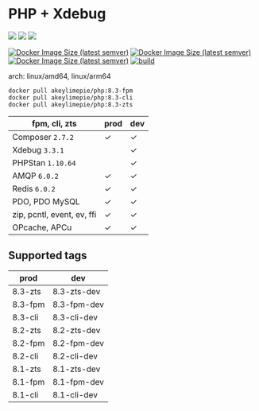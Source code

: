 # PHP + Xdebug

![](https://img.shields.io/badge/-8.3.4-informational) ![](https://img.shields.io/badge/-8.2.17-informational) ![](https://img.shields.io/badge/-8.1.27-informational) 

[![Docker Image Size (latest semver)](https://img.shields.io/docker/image-size/akeylimepie/php/8.3-fpm?label=prod)](https://hub.docker.com/r/akeylimepie/php)
[![Docker Image Size (latest semver)](https://img.shields.io/docker/image-size/akeylimepie/php/8.3-fpm-dev?label=dev)](https://hub.docker.com/r/akeylimepie/php)
[![Docker Image Size (latest semver)](https://img.shields.io/docker/pulls/akeylimepie/php)](https://hub.docker.com/r/akeylimepie/php)
[![build](https://github.com/akeylimepie/docker-php/actions/workflows/build.yml/badge.svg?event=push)](https://github.com/akeylimepie/docker-php/actions/workflows/build.yml)

arch: linux/amd64, linux/arm64

```
docker pull akeylimepie/php:8.3-fpm
docker pull akeylimepie/php:8.3-cli
docker pull akeylimepie/php:8.3-zts
```

| fpm, cli, zts                   | prod    | dev     |
|---------------------------------|---------|---------|
| Composer `2.7.2` | &check; | &check; |
| Xdebug `3.3.1`     |         | &check; |
| PHPStan `1.10.64`   |         | &check; |
| AMQP `6.0.2`         | &check; | &check; |
| Redis `6.0.2`       | &check; | &check; |
| PDO, PDO MySQL                  | &check; | &check; |
| zip, pcntl, event, ev, ffi      | &check; | &check; |
| OPcache, APCu                   | &check; | &check; |

## Supported tags

| prod | dev |
| --- | --- |
| 8.3-zts | 8.3-zts-dev |
| 8.3-fpm | 8.3-fpm-dev |
| 8.3-cli | 8.3-cli-dev |
| 8.2-zts | 8.2-zts-dev |
| 8.2-fpm | 8.2-fpm-dev |
| 8.2-cli | 8.2-cli-dev |
| 8.1-zts | 8.1-zts-dev |
| 8.1-fpm | 8.1-fpm-dev |
| 8.1-cli | 8.1-cli-dev |

